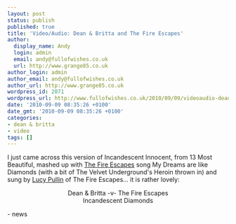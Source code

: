 ```yaml
---
layout: post
status: publish
published: true
title: 'Video/Audio: Dean & Britta and The Fire Escapes'
author:
  display_name: Andy
  login: admin
  email: andy@fullofwishes.co.uk
  url: http://www.grange85.co.uk
author_login: admin
author_email: andy@fullofwishes.co.uk
author_url: http://www.grange85.co.uk
wordpress_id: 2071
wordpress_url: http://www.fullofwishes.co.uk/2010/09/09/videoaudio-dean-britta-and-the-fire-engines/
date: '2010-09-09 08:35:26 +0100'
date_gmt: '2010-09-09 08:35:26 +0100'
categories:
- dean & britta
- video
tags: []
---
```

<div>I just came across this version of Incandescent Innocent, from 13 Most Beautiful, mashed up with <a href="http://www.myspace.com/thefireescapes">The Fire Escapes</a> song My Dreams are like Diamonds (with a bit of The Velvet Underground&#39;s Heroin thrown in) and sung by <a href="http://www.myspace.com/lucypullin">Lucy Pullin</a> of The Fire Escapes... it is rather lovely:
<p />
<div style="text-align: center;">
<p>Dean & Britta -v- The Fire Escapes<br/>Incandescent Diamonds</p>
<p><figure class="caption "><figcaption class="caption-text"></figcaption></figure></div>
- news
</p></div>
